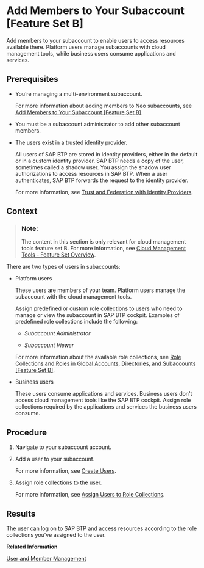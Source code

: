 <!-- loio1e1b7b60bb1b4764a2d4bb96bd73182d -->

# Add Members to Your Subaccount \[Feature Set B\]

Add members to your subaccount to enable users to access resources available there. Platform users manage subaccounts with cloud management tools, while business users consume applications and services.



<a name="loio1e1b7b60bb1b4764a2d4bb96bd73182d__prereq_sf4_3hg_klb"/>

## Prerequisites

-   You’re managing a multi-environment subaccount.

    For more information about adding members to Neo subaccounts, see [Add Members to Your Subaccount \[Feature Set B\]](add-members-to-your-subaccount-feature-set-b-1e1b7b6.md).

-   You must be a subaccount administrator to add other subaccount members.

-   The users exist in a trusted identity provider.

    All users of SAP BTP are stored in identity providers, either in the default or in a custom identity provider. SAP BTP needs a copy of the user, sometimes called a shadow user. You assign the shadow user authorizations to access resources in SAP BTP. When a user authenticates, SAP BTP forwards the request to the identity provider.

    For more information, see [Trust and Federation with Identity Providers](trust-and-federation-with-identity-providers-cb1bc8f.md).




<a name="loio1e1b7b60bb1b4764a2d4bb96bd73182d__context_uqz_cjg_klb"/>

## Context

> ### Note:  
> The content in this section is only relevant for cloud management tools feature set B. For more information, see [Cloud Management Tools - Feature Set Overview](https://help.sap.com/viewer/65de2977205c403bbc107264b8eccf4b/Cloud/en-US/caf4e4e23aef4666ad8f125af393dfb2.html).

There are two types of users in subaccounts:

-   Platform users

    These users are members of your team. Platform users manage the subaccount with the cloud management tools.

    Assign predefined or custom role collections to users who need to manage or view the subaccount in SAP BTP cockpit. Examples of predefined role collections include the following:

    -   *Subaccount Administrator*

    -   *Subaccount Viewer*


    For more information about the available role collections, see [Role Collections and Roles in Global Accounts, Directories, and Subaccounts \[Feature Set B\]](../10-concepts/role-collections-and-roles-in-global-accounts-directories-and-subaccounts-feature-set-b-0039cf0.md).

-   Business users

    These users consume applications and services. Business users don't access cloud management tools like the SAP BTP cockpit. Assign role collections required by the applications and services the business users consume.




<a name="loio1e1b7b60bb1b4764a2d4bb96bd73182d__steps_vqz_cjg_klb"/>

## Procedure

1.  Navigate to your subaccount account.

2.  Add a user to your subaccount.

    For more information, see [Create Users](create-users-a3bc7e8.md).

3.  Assign role collections to the user.

    For more information, see [Assign Users to Role Collections](assign-users-to-role-collections-c576676.md).




<a name="loio1e1b7b60bb1b4764a2d4bb96bd73182d__result_syg_v3g_klb"/>

## Results

The user can log on to SAP BTP and access resources according to the role collections you've assigned to the user.

**Related Information**  


[User and Member Management](../10-concepts/user-and-member-management-cc1c676.md "On SAP BTP, member management happens at all levels from global account to environment, while user management is done for business applications.")

